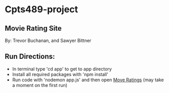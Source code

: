 # Cpts489-project

Movie Rating Site
-

By: Trevor Buchanan, and Sawyer Bittner

Run Directions:
-
* In terminal type 'cd app' to get to app directory
* Install all required packages with 'npm install'
* Run code with 'nodemon app.js' and then open [Move Ratings](http://localhost:3000/) (may take a moment on the first run)